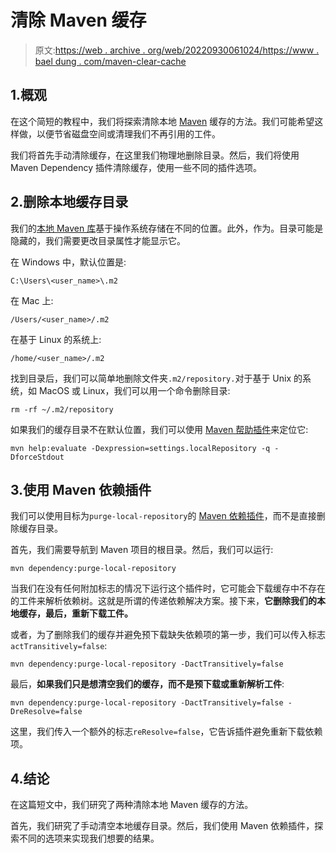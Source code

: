 # 清除 Maven 缓存

> 原文:[https://web . archive . org/web/20220930061024/https://www . bael dung . com/maven-clear-cache](https://web.archive.org/web/20220930061024/https://www.baeldung.com/maven-clear-cache)

## 1.概观

在这个简短的教程中，我们将探索清除本地 [Maven](/web/20221128045513/https://www.baeldung.com/maven) 缓存的方法。我们可能希望这样做，以便节省磁盘空间或清理我们不再引用的工件。

我们将首先手动清除缓存，在这里我们物理地删除目录。然后，我们将使用 Maven Dependency 插件清除缓存，使用一些不同的插件选项。

## 2.删除本地缓存目录

我们的[本地 Maven 库](/web/20221128045513/https://www.baeldung.com/maven-local-repository#Repository)基于操作系统存储在不同的位置。此外，作为。目录可能是隐藏的，我们需要更改目录属性才能显示它。

在 Windows 中，默认位置是:

```
C:\Users\<user_name>\.m2
```

在 Mac 上:

```
/Users/<user_name>/.m2 
```

在基于 Linux 的系统上:

```
/home/<user_name>/.m2
```

找到目录后，我们可以简单地删除文件夹`.m2/repository.`对于基于 Unix 的系统，如 MacOS 或 Linux，我们可以用一个命令删除目录:

```
rm -rf ~/.m2/repository
```

如果我们的缓存目录不在默认位置，我们可以使用 [Maven 帮助插件](https://web.archive.org/web/20221128045513/https://maven.apache.org/plugins/maven-help-plugin/evaluate-mojo.html)来定位它:

```
mvn help:evaluate -Dexpression=settings.localRepository -q -DforceStdout 
```

## 3.使用 Maven 依赖插件

我们可以使用目标为`purge-local-repository`的 [Maven 依赖插件](https://web.archive.org/web/20221128045513/https://mvnrepository.com/artifact/org.apache.maven.plugins/maven-dependency-plugin)，而不是直接删除缓存目录。

首先，我们需要导航到 Maven 项目的根目录。然后，我们可以运行:

```
mvn dependency:purge-local-repository
```

当我们在没有任何附加标志的情况下运行这个插件时，它可能会下载缓存中不存在的工件来解析依赖树。这就是所谓的传递依赖解决方案。接下来，**它删除我们的本地缓存，最后，重新下载工件。**

或者，为了删除我们的缓存并避免预下载缺失依赖项的第一步，我们可以传入标志`actTransitively=false`:

```
mvn dependency:purge-local-repository -DactTransitively=false
```

最后，**如果我们只是想清空我们的缓存，而不是预下载或重新解析工件**:

```
mvn dependency:purge-local-repository -DactTransitively=false -DreResolve=false
```

这里，我们传入一个额外的标志`reResolve=false`，它告诉插件避免重新下载依赖项。

## 4.结论

在这篇短文中，我们研究了两种清除本地 Maven 缓存的方法。

首先，我们研究了手动清空本地缓存目录。然后，我们使用 Maven 依赖插件，探索不同的选项来实现我们想要的结果。
